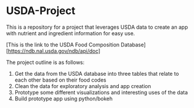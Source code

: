 # USDA-Project
This is a repository for a project that leverages USDA data to create an app with nutrient and ingredient information for easy use.

[This is the link to the USDA Food Composition Database][https://ndb.nal.usda.gov/ndb/api/doc]

The project outline is as follows:
1. Get the data from the USDA database into three tables that relate to each other based on their food codes
2. Clean the data for exploratory analysis and app creation
3. Prototype some different visualizations and interesting uses of the data
4. Build prototype app using python/bokeh





